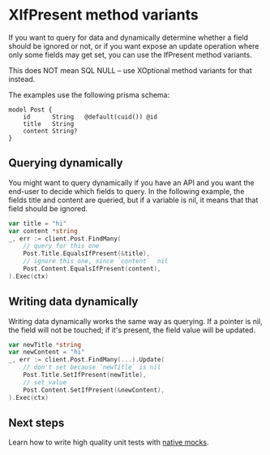# XIfPresent method variants

If you want to query for data and dynamically determine whether a field should be ignored or not, or if you want expose an update operation where only some fields may get set, you can use the IfPresent method variants.

This does NOT mean SQL NULL – use XOptional method variants for that instead.

The examples use the following prisma schema:

```prisma
model Post {
    id      String   @default(cuid()) @id
    title   String
    content String?
}
```

## Querying dynamically

You might want to query dynamically if you have an API and you want the end-user to decide which fields to query. In the following example, the fields title and content are queried, but if a variable is nil, it means that that field  should be ignored.

```go
var title = "hi"
var content *string
_, err := client.Post.FindMany(
    // query for this one
    Post.Title.EqualsIfPresent(&title),
    // ignore this one, since `content`  nil
    Post.Content.EqualsIfPresent(content),
).Exec(ctx)
```

## Writing data dynamically

Writing data dynamically works the same way as querying. If a pointer is nil, the field will not be touched; if it's present, the field value will be updated.

```go
var newTitle *string
var newContent = "hi"
_, err := client.Post.FindMany(...).Update(
    // don't set because `newTitle` is nil
    Post.Title.SetIfPresent(newTitle),
    // set value
    Post.Content.SetIfPresent(&newContent),
).Exec(ctx)
```

## Next steps

Learn how to write high quality unit tests with [native mocks](15-mocks.md).

